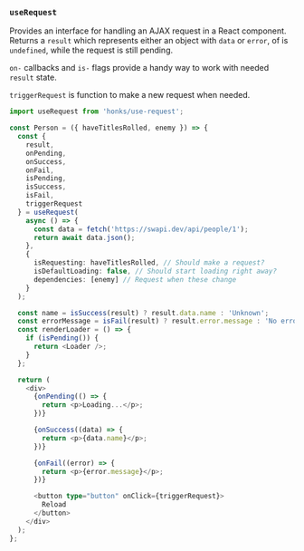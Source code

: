 ### `useRequest`

Provides an interface for handling an AJAX request in a React component.
Returns a `result` which represents either an object with `data` or `error`,
of is `undefined`, while the request is still pending.

`on-` callbacks and `is-` flags provide a handy way to work with needed `result`
state.

`triggerRequest` is function to make a new request when needed.

```typescript
import useRequest from 'honks/use-request';

const Person = ({ haveTitlesRolled, enemy }) => {
  const {
    result,
    onPending,
    onSuccess,
    onFail,
    isPending,
    isSuccess,
    isFail,
    triggerRequest
  } = useRequest(
    async () => {
      const data = fetch('https://swapi.dev/api/people/1');
      return await data.json();
    },
    {
      isRequesting: haveTitlesRolled, // Should make a request?
      isDefaultLoading: false, // Should start loading right away?
      dependencies: [enemy] // Request when these change
    }
  );

  const name = isSuccess(result) ? result.data.name : 'Unknown';
  const errorMessage = isFail(result) ? result.error.message : 'No error';
  const renderLoader = () => {
    if (isPending()) {
      return <Loader />;
    }
  };

  return (
    <div>
      {onPending(() => {
        return <p>Loading...</p>;
      })}

      {onSuccess((data) => {
        return <p>{data.name}</p>;
      })}

      {onFail((error) => {
        return <p>{error.message}</p>;
      })}

      <button type="button" onClick={triggerRequest}>
        Reload
      </button>
    </div>
  );
};
```
